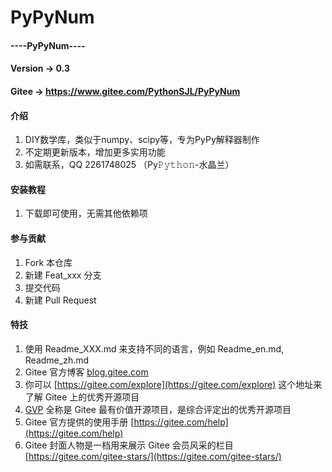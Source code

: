 # PyPyNum

#### ----PyPyNum----
#### Version -> 0.3
#### Gitee -> https://www.gitee.com/PythonSJL/PyPyNum

#### 介绍
1.  DIY数学库，类似于numpy、scipy等，专为PyPy解释器制作
2.  不定期更新版本，增加更多实用功能
3.  如需联系，QQ 2261748025 （Py𝙿𝚢𝚝𝚑𝚘𝚗-水晶兰）

#### 安装教程

1.  下载即可使用，无需其他依赖项

#### 参与贡献

1.  Fork 本仓库
2.  新建 Feat_xxx 分支
3.  提交代码
4.  新建 Pull Request

#### 特技

1.  使用 Readme\_XXX.md 来支持不同的语言，例如 Readme\_en.md, Readme\_zh.md
2.  Gitee 官方博客 [blog.gitee.com](https://blog.gitee.com)
3.  你可以 [https://gitee.com/explore](https://gitee.com/explore) 这个地址来了解 Gitee 上的优秀开源项目
4.  [GVP](https://gitee.com/gvp) 全称是 Gitee 最有价值开源项目，是综合评定出的优秀开源项目
5.  Gitee 官方提供的使用手册 [https://gitee.com/help](https://gitee.com/help)
6.  Gitee 封面人物是一档用来展示 Gitee 会员风采的栏目 [https://gitee.com/gitee-stars/](https://gitee.com/gitee-stars/)
